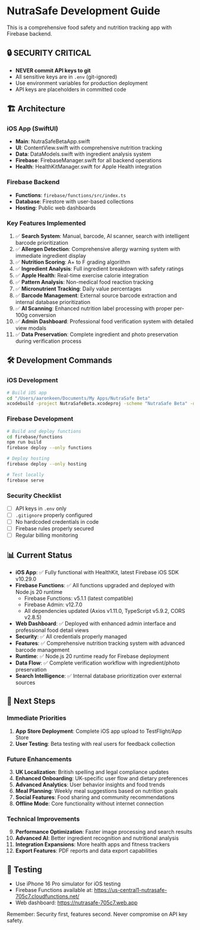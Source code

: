 # NutraSafe Development Guide

This is a comprehensive food safety and nutrition tracking app with Firebase backend.

## 🔒 SECURITY CRITICAL
- **NEVER commit API keys to git**
- All sensitive keys are in `.env` (git-ignored)
- Use environment variables for production deployment
- API keys are placeholders in committed code

## 🏗️ Architecture

### iOS App (SwiftUI)
- **Main**: NutraSafeBetaApp.swift
- **UI**: ContentView.swift with comprehensive nutrition tracking
- **Data**: DataModels.swift with ingredient analysis system
- **Firebase**: FirebaseManager.swift for all backend operations
- **Health**: HealthKitManager.swift for Apple Health integration

### Firebase Backend
- **Functions**: `firebase/functions/src/index.ts`
- **Database**: Firestore with user-based collections
- **Hosting**: Public web dashboards

### Key Features Implemented
1. ✅ **Search System**: Manual, barcode, AI scanner, search with intelligent barcode prioritization
2. ✅ **Allergen Detection**: Comprehensive allergy warning system with immediate ingredient display
3. ✅ **Nutrition Scoring**: A+ to F grading algorithm
4. ✅ **Ingredient Analysis**: Full ingredient breakdown with safety ratings
5. ✅ **Apple Health**: Real-time exercise calorie integration
6. ✅ **Pattern Analysis**: Non-medical food reaction tracking
7. ✅ **Micronutrient Tracking**: Daily value percentages
8. ✅ **Barcode Management**: External source barcode extraction and internal database prioritization
9. ✅ **AI Scanning**: Enhanced nutrition label processing with proper per-100g conversion
10. ✅ **Admin Dashboard**: Professional food verification system with detailed view modals
11. ✅ **Data Preservation**: Complete ingredient and photo preservation during verification process

## 🛠️ Development Commands

### iOS Development
```bash
# Build iOS app
cd "/Users/aaronkeen/Documents/My Apps/NutraSafe Beta"
xcodebuild -project NutraSafeBeta.xcodeproj -scheme "NutraSafe Beta" -destination 'platform=iOS Simulator,name=iPhone 16 Pro,OS=18.6' build
```

### Firebase Development
```bash
# Build and deploy functions
cd firebase/functions
npm run build
firebase deploy --only functions

# Deploy hosting
firebase deploy --only hosting

# Test locally
firebase serve
```

### Security Checklist
- [ ] API keys in `.env` only
- [ ] `.gitignore` properly configured  
- [ ] No hardcoded credentials in code
- [ ] Firebase rules properly secured
- [ ] Regular billing monitoring

## 📊 Current Status
- **iOS App**: ✅ Fully functional with HealthKit, latest Firebase iOS SDK v10.29.0
- **Firebase Functions**: ✅ All functions upgraded and deployed with Node.js 20 runtime
  - Firebase Functions: v5.1.1 (latest compatible)
  - Firebase Admin: v12.7.0 
  - All dependencies updated (Axios v1.11.0, TypeScript v5.9.2, CORS v2.8.5)
- **Web Dashboard**: ✅ Deployed with enhanced admin interface and professional food detail views
- **Security**: ✅ All credentials properly managed
- **Features**: ✅ Comprehensive nutrition tracking system with advanced barcode management
- **Runtime**: ✅ Node.js 20 runtime ready for Firebase deployment
- **Data Flow**: ✅ Complete verification workflow with ingredient/photo preservation
- **Search Intelligence**: ✅ Internal database prioritization over external sources

## 🚀 Next Steps

### Immediate Priorities
1. **App Store Deployment**: Complete iOS app upload to TestFlight/App Store
2. **User Testing**: Beta testing with real users for feedback collection

### Future Enhancements
3. **UK Localization**: British spelling and legal compliance updates
4. **Enhanced Onboarding**: UK-specific user flow and dietary preferences
5. **Advanced Analytics**: User behavior insights and food trends
6. **Meal Planning**: Weekly meal suggestions based on nutrition goals
7. **Social Features**: Food sharing and community recommendations
8. **Offline Mode**: Core functionality without internet connection

### Technical Improvements
9. **Performance Optimization**: Faster image processing and search results
10. **Advanced AI**: Better ingredient recognition and nutritional analysis
11. **Integration Expansions**: More health apps and fitness trackers
12. **Export Features**: PDF reports and data export capabilities

## 📱 Testing
- Use iPhone 16 Pro simulator for iOS testing
- Firebase Functions available at: https://us-central1-nutrasafe-705c7.cloudfunctions.net/
- Web dashboard: https://nutrasafe-705c7.web.app

Remember: Security first, features second. Never compromise on API key safety.